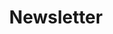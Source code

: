 ---
layout: articles
title: Newsletter
description: Weekly Python Newsletter to stay updated with all trends
image: https://learn.piptrends.com/assets/images/general/newsletter-cover.png
articles:
  data_source: site.newsletter
  show_cover: false
  show_excerpt: true
  show_readmore: true
  show_info: true
---